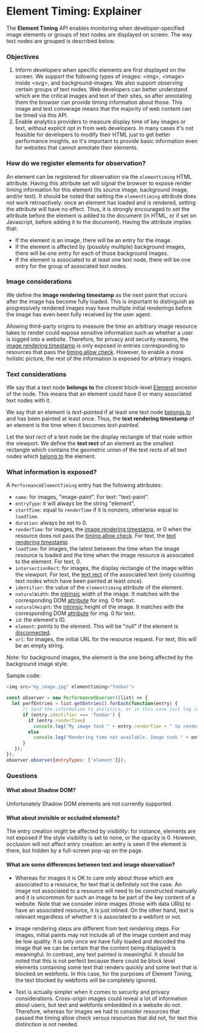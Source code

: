 # Element Timing: Explainer

The **Element Timing** API enables monitoring when developer-specified image elements or groups of text nodes are displayed on screen.
The way text nodes are grouped is described below.


### Objectives

1.  Inform developers when specific elements are first displayed on the screen.
We support the following types of images: \<img\>, \<image\> inside \<svg\>, and background-images.
We also support observing certain groups of text nodes. Web developers can better understand which are the critical images and text of their sites, so after annotating them the browser can provide timing information about those.
This image and text converage means that the majority of web content can be timed via this API.
1.  Enable analytics providers to measure display time of key images or text, without explicit opt in from web developers.
In many cases it's not feasible for developers to modify their HTML just to get better performance insights, so it's important to provide basic information even for websites that cannot annotate their elements.


### How do we register elements for observation?

An element can be registered for observation via the `elementtiming` HTML attribute.
Having this attribute set will signal the browser to expose render timing information for this element (its source image, background image, and/or text).
It should be noted that setting the `elementtiming` attribute does not work retroactively: once an element has loaded and is rendered, setting the attribute will have no effect.
Thus, it is strongly encouraged to set the attribute before the element is added to the document (in HTML, or if set on Javascript, before adding it to the document).
Having the attribute implies that:

* If the element is an image, there will be an entry for the image.
* If the element is affected by (possibly multiple) background images, there will be one entry for each of those background images.
* If the element is associated to at least one text node, there will be one entry for the group of associated text nodes.

### Image considerations

We define the <a name="image-time">**image rendering timestamp**</a> as the next paint that occurs after the image has become fully loaded.
This is important to distinguish as progressively rendered images may have multiple initial renderings before the image has even been fully received by the user agent.

Allowing third-party origins to measure the time an arbitrary image resource takes to render could expose sensitive information such as whether a user is logged into a website.
Therefore, for privacy and security reasons, the [image rendering timestamp](#image-time) is only exposed in entries corresponding to resources that pass the [timing allow check](https://w3c.github.io/resource-timing/#dfn-timing-allow-check).
However, to enable a more holistic picture, the rest of the information is exposed for arbitrary images.

### Text considerations

We say that a text node <a name="belong">**belongs to**</a> the closest block-level [Element](https://dom.spec.whatwg.org/#element) ancestor of the node.
This means that an element could have 0 or many associated text nodes with it.

We say that an element is *text-painted* if at least one text node [belongs to](#belong) and has been painted at least once.
Thus, the <a name="text-time">**text rendering timestamp**</a> of an element is the time when it becomes *text-painted*.

Let the *text rect* of a text node be the display rectangle of that node within the viewport.
We define the <a name="text-rect">**text rect**</a> of an element as the smallest rectangle which contains the geometric union of the text rects of all text nodes which [belong to](#belong) the element.

### What information is exposed?

A `PerformanceElementTiming` entry has the following attributes:
* `name`: for images, "image-paint". For text: "text-paint".
* `entryType`: it will always be the string "element".
* `startTime`: equal to `renderTime` if it is nonzero, otherwise equal to `loadTime`.
* `duration`: always be set to 0.
* `renderTime`: for images, the [image rendering timestamp](#image-time), or 0 when the resource does not pass the [timing allow check](https://w3c.github.io/resource-timing/#dfn-timing-allow-check). For text, the [text rendering timestamp](#text-time).
* `loadTime`: for images, the latest between the time when the image resource is loaded and the time when the image resource is associated to the element. For text, 0.
* `intersectionRect`: for images, the display rectangle of the image within the viewport. For text, the [text rect](#text-rect) of the associated text (only counting text nodes which have been painted at least once).
* `identifier`: the value of the `elementtiming` attribute of the element.
* `naturalWidth`: the [intrinsic](https://drafts.csswg.org/css2/conform.html#intrinsic) width of the image. It matches with the corresponding DOM [attribute](https://html.spec.whatwg.org/multipage/embedded-content.html#dom-img-naturalwidth) for img. 0 for text.
* `naturalHeight`: the [intrinsic](https://drafts.csswg.org/css2/conform.html#intrinsic) height of the image. It matches with the corresponding DOM [attribute](https://html.spec.whatwg.org/multipage/embedded-content.html#dom-img-naturalheight) for img. 0 for text.
* `id`: the element's ID.
* `element`: points to the element. This will be "null" if the element is [disconnected](https://dom.spec.whatwg.org/#connected).
* `url`: for images, the initial URL for the resource request. For text, this will be an empty string.

Note: for background images, the element is the one being affected by the background image style.

Sample code:

```javascript
<img src="my_image.jpg" elementtiming="foobar">

const observer = new PerformanceObserver((list) => {
  let perfEntries = list.getEntries().forEach(function(entry) {
      // Send the information to analytics, or in this case just log it to console.
      if (entry.identifier === 'foobar') {
        if (entry.renderTime)
          console.log("My image took " + entry.renderTime + " to render!");
        else
          console.log("Rendering time not available. Image took " + entry.loadTime + " to load!");
      }
   });
});
observer.observe({entryTypes: ['element']});
```

### Questions

#### What about Shadow DOM?

Unfortunately Shadow DOM elements are not currently supported. 

#### What about invisible or occluded elements?

The entry creation might be affected by _visibility_: for instance, elements are not exposed if the style visibility is set to none, or the opacity is 0.
However, occlusion will not affect entry creation: an entry is seen if the element is there, but hidden by a full-screen pop-up on the page.

#### What are some differences between text and image observation?

* Whereas for images it is OK to care only about those which are associated to a resource, for text that is definitely not the case.
An image not associated to a resource will need to be constructed manually and it is uncommon for such an image to be part of the key content of a website.
Note that we consider inline images (those with data URIs) to have an associated resource, it is just inlined.
On the other hand, text is relevant regardless of whether it is associated to a webfont or not.

* Image rendering steps are different from text rendering steps.
For images, initial paints may not include all of the image content and may be low quality.
It is only once we have fully loaded and decoded the image that we can be certain that the content being displayed is meaningful.
In contrast, any text painted is meaningful.
It should be noted that this is not perfect because there could be block level elements containing some text that renders quickly and some text that is blocked on webfonts.
In this case, for the purposes of Element Timing, the text blocked by webfonts will be completely ignored.

* Text is actually simpler when it comes to security and privacy considerations.
Cross-origin images could reveal a lot of information about users, but text and webfonts embedded in a website do not.
Therefore, whereas for images we had to consider resources that passed the timing allow check versus resources that did not, for text this distinction is not needed.

